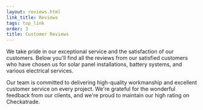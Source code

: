 ```yaml
---
layout: reviews.html
link_title: Reviews
tags: top_link
order: 3
title: Customer Reviews
---
```


We take pride in our exceptional service and the satisfaction of our customers.
Below you'll find all the reviews from our satisfied customers who have chosen us for solar panel installations, battery systems, and various electrical services.

Our team is committed to delivering high-quality workmanship and excellent customer service on every project. We're grateful for the wonderful feedback from our clients, and we're proud to maintain our high rating on Checkatrade.
